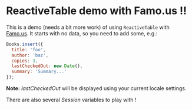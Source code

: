 # ReactiveTable demo with Famo.us !!

This is a demo (needs a bit more work) of using ```ReactiveTable``` with [Famo.us](http://famous.org).
It starts with no data, so you need to add some, e.g.:

```javascript
Books.insert({
  title: 'foo',
  author: 'baz',
  copies: 3,
  lastCheckedOut: new Date(),
  summary: 'Summary...'
});
```

__Note:__
_lastCheckedOut_ will be displayed using your current locale settings.

There are also several _Session_ variables to play with !
